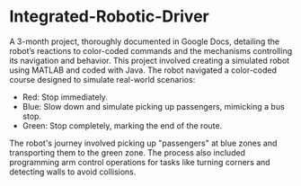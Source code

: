 # Integrated-Robotic-Driver

A 3-month project, thoroughly documented in Google Docs, detailing the robot’s reactions to color-coded commands and the mechanisms controlling its navigation and behavior.
This project involved creating a simulated robot using MATLAB and coded with Java. The robot navigated a color-coded course designed to simulate real-world scenarios:

* Red: Stop immediately.
* Blue: Slow down and simulate picking up passengers, mimicking a bus stop.
* Green: Stop completely, marking the end of the route.

The robot's journey involved picking up "passengers" at blue zones and transporting them to the green zone. The process also included programming arm control operations for tasks like turning corners and detecting walls to avoid collisions.

